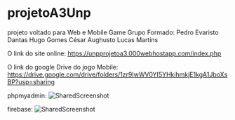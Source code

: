 # projetoA3Unp
projeto voltado para Web e Mobile Game
Grupo Formado:
Pedro Evaristo Dantas
Hugo Gomes
César Aughusto
Lucas Martins

O link do site online: 
https://unpprojetoa3.000webhostapp.com/index.php

O link do google Drive do jogo Mobile:
https://drive.google.com/drive/folders/1zr9IwWV0YI5YHkihmkjE1kgA1JboXsBP?usp=sharing


phpmyadmin:
![SharedScreenshot](https://github.com/pedroevaristo/projetoA3Unp/assets/69175898/f741c78f-e68c-4943-97b8-de10dd08fac8)

firebase:
![SharedScreenshot](https://github.com/pedroevaristo/projetoA3Unp/assets/69175898/feaaadd8-884f-43e8-9ee2-131f378c2484)
